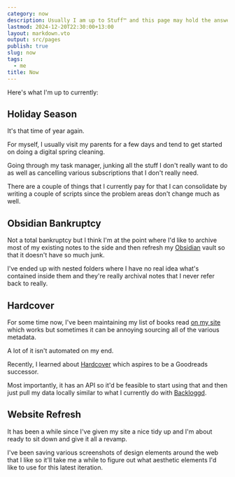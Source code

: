 ```yaml
---
category: now
description: Usually I am up to Stuff™️ and this page may hold the answers you seek
lastmod: 2024-12-20T22:30:00+13:00
layout: markdown.vto
output: src/pages
publish: true
slug: now
tags:
  - me
title: Now
---
```

Here's what I'm up to currently:

## Holiday Season

It's that time of year again.

For myself, I usually visit my parents for a few days and tend to get started on doing a digital spring cleaning.

Going through my task manager, junking all the stuff I don't really want to do as well as cancelling various subscriptions that I don't really need.

There are a couple of things that I currently pay for that I can consolidate by writing a couple of scripts since the problem areas don't change much as well.

## Obsidian Bankruptcy

Not a total bankruptcy but I think I'm at the point where I'd like to archive most of my existing notes to the side and then refresh my [Obsidian](https://obsidian.md) vault so that it doesn't have so much junk.

I've ended up with nested folders where I have no real idea what's contained inside them and they're really archival notes that I never refer back to really.

## Hardcover

For some time now, I've been maintaining my list of books read [on my site](https://utf9k.net/books) which works but sometimes it can be annoying sourcing all of the various metadata.

A lot of it isn't automated on my end.

Recently, I learned about [Hardcover](https://hardcover.app) which aspires to be a Goodreads successor.

Most importantly, it has an API so it'd be feasible to start using that and then just pull my data locally similar to what I currently do with [Backloggd](https://backloggd.com).

## Website Refresh

It has been a while since I've given my site a nice tidy up and I'm about ready to sit down and give it all a revamp.

I've been saving various screenshots of design elements around the web that I like so it'll take me a while to figure out what aesthetic elements I'd like to use for this latest iteration.
